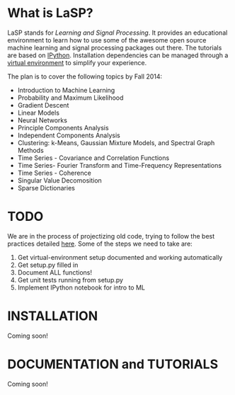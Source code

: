# What is LaSP?
LaSP stands for *Learning and Signal Processing*. It provides an educational environment to learn how to use some of the awesome open source machine learning and signal processing packages out there. The tutorials are based on [IPython](http://www.ipython.org). Installation dependencies can be managed through a [virtual environment](https://virtualenv.pypa.io) to simplify your experience.

The plan is to cover the following topics by Fall 2014:

- Introduction to Machine Learning
- Probability and Maximum Likelihood
- Gradient Descent
- Linear Models
- Neural Networks
- Principle Components Analysis
- Independent Components Analysis
- Clustering: k-Means, Gaussian Mixture Models, and Spectral Graph Methods
- Time Series - Covariance and Correlation Functions
- Time Series- Fourier Transform and Time-Frequency Representations
- Time Series - Coherence
- Singular Value Decomosition
- Sparse Dictionaries

# TODO

We are in the process of projectizing old code, trying to follow the best practices detailed [here](http://www.jeffknupp.com/blog/2013/08/16/open-sourcing-a-python-project-the-right-way/). Some of the steps we need to take are:

1. Get virtual-environment setup documented and working automatically
2. Get setup.py filled in
3. Document ALL functions!
4. Get unit tests running from setup.py
5. Implement IPython notebook for intro to ML

# INSTALLATION
Coming soon!

# DOCUMENTATION and TUTORIALS
Coming soon!




